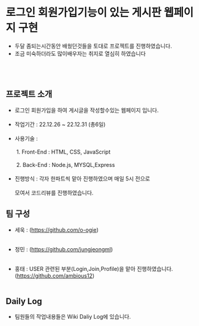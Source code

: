 # 로그인 회원가입기능이 있는 게시판 웹페이지 구현

- 두달 좀되는시간동안 배웠던것들을 토대로 프로젝트를 진행하였습니다.<br>
- 조금 미숙하더라도 많이배우자는 취지로 열심히 하였습니다<br><br><br><br>

## 프로젝트 소개

- 로그인 회원가입을 하여 게시글을 작성할수있는 웹페이지 입니다.<br><br>
- 작업기간 : 22.12.26 ~ 22.12.31 (총6일)<br><br>
- 사용기술 : <br><br>
&nbsp;1. Front-End : HTML, CSS, JavaScript<br><br>
&nbsp;2. Back-End : Node.js, MYSQL,Express<br><br>
- 진행방식 : 각자 한파트씩 맡아 진행하였으며 매일 5시 전으로 <br><br>
모여서 코드리뷰를 진행하였습니다. 


## 팀 구성 

- 세욱 : (https://github.com/o-ogie)<br><br>

- 정민 : (https://github.com/jungjeongml)<br><br>

- 홍태 : USER 관련된 부분(Login,Join,Profile)을 맡아 진행하였습니다. (https://github.com/ambious12)<br><br>


## Daily Log

- 팀원들의 작업내용들은 Wiki Daliy Log에 있습니다.

